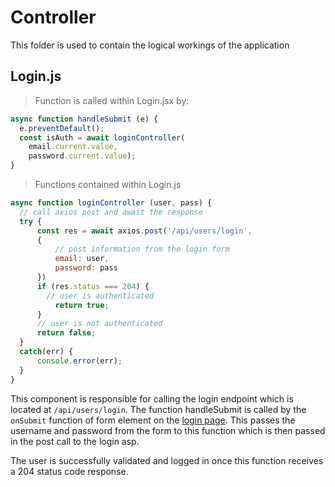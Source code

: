 # Controller

This folder is used to contain the logical workings of the application

## Login.js
> Function is called within Login.jsx by:

```javascript
async function handleSubmit (e) {
  e.preventDefault();
  const isAuth = await loginController(
    email.current.value, 
    password.current.value);
}
```

> Functions contained within Login.js

```javascript
async function loginController (user, pass) {
  // call axios post and await the response
  try {
      const res = await axios.post('/api/users/login', 
      {
          // post information from the login form
          email: user, 
          password: pass
      })
      if (res.status === 204) {
        // user is authenticated
          return true;
      }
      // user is not authenticated
      return false;      
  }
  catch(err) {
      console.error(err);
  }
}
```

This component is responsible for calling the login endpoint which is located at <code>/api/users/login</code>. The function handleSubmit is called by the <code>onSubmit</code> function of form element on the [login page](##Login.jsx). This passes the username and password from the form to this function which is then passed in the post call to the login asp.

<aside class="success">
The user is successfully validated and logged in once this function receives a 204 status code response.
</aside>